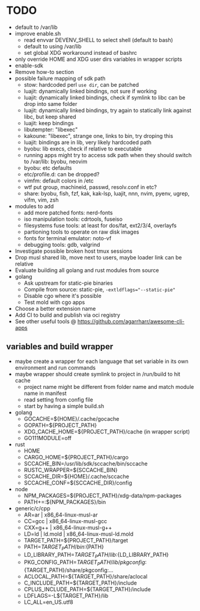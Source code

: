 # TODO

* default to /var/lib
* improve enable.sh
  * read envvar DEVENV_SHELL to select shell (default to bash)
  * default to using /var/lib
  * set global XDG workaround instead of bashrc
* only override HOME and XDG user dirs variables in wrapper scripts
* enable-sdk
* Remove how-to section
* possible failure mapping of sdk path
  * stow: hardcoded perl `use dir`, can be patched
  * luajit: dynamically linked bindings, not sure if working
  * luajit: dynamically linked bindings, check if symlink to libc can be drop into same folder
  * luajit: dynamically linked bindings, try again to statically link against libc, but keep shared
  * luajit: keep bindings
  * libutempter: "libexec"
  * kakoune: "libexec", strange one, links to bin, try droping this
  * luajit: bindings are in lib, very likely hardcoded path
  * byobu: lib execs, check if relative to executable
  * running apps might try to access sdk path when they should switch to /var/lib: byobu, neovim
  * byobu: etc defaults
  * etc/profile.d: can be dropped?
  * vimfm: default colors in /etc
  * wtf put group, machineid, passwd, resolv.conf in etc?
  * share: byobu, fish, fzf, kak, kak-lsp, luajit, nnn, nvim, pyenv, ugrep, vifm, vim, zsh
* modules to add
  * add more patched fonts: nerd-fonts
  * iso manipulation tools: cdrtools, fuseiso
  * filesystems fuse tools: at least for dos/fat, ext2/3/4, overlayfs
  * partioning tools to operate on raw disk images
  * fonts for terminal emulator: noto-vf
  * debugging tools: gdb, valgrind
* Investigate possible broken host tmux sessions
* Drop musl shared lib, move next to users, maybe loader link can be relative
* Evaluate building all golang and rust modules from source
* golang
  * Ask upstream for static-pie binaries
  * Compile from source: static-pie, `-extldflags="--static-pie"`
  * Disable cgo where it's possible
  * Test mold with cgo apps
* Choose a better extension name
* Add CI to build and publish via oci registry
* See other useful tools @ https://github.com/agarrharr/awesome-cli-apps

## variables and build wrapper
* maybe create a wrapper for each language that set variable in its own environment and run commands
* maybe wrapper should create symlink to project in /run/build to hit cache
  * project name might be different from folder name and match module name in manifest
  * read setting from config file
  * start by having a simple build.sh
* golang
  * GOCACHE=${HOME}/.cache/gocache
  * GOPATH=${PROJECT_PATH}
  * XDG_CACHE_HOME=${PROJECT_PATH}/cache (in wrapper script)
  * GO111MODULE=off
* rust
  * HOME
  * CARGO_HOME=${PROJECT_PATH}/cargo
  * SCCACHE_BIN=/usr/lib/sdk/sccache/bin/sccache
  * RUSTC_WRAPPER=${SCCACHE_BIN}
  * SCCACHE_DIR=${HOME}/.cache/sccache
  * SCCACHE_CONF=${SCCACHE_DIR}/config
* node
  * NPM_PACKAGES=${PROJECT_PATH}/xdg-data/npm-packages
  * PATH+=:${NPM_PACKAGES}/bin
* generic/c/cpp
  * AR=ar | x86_64-linux-musl-ar
  * CC=gcc | x86_64-linux-musl-gcc
  * CXX=g++ | x86_64-linux-musl-g++
  * LD=ld | ld.mold | x86_64-linux-musl-ld.mold
  * TARGET_PATH=${PROJECT_PATH}/target
  * PATH=${TARGET_PATH}/bin:${PATH}
  * LD_LIBRARY_PATH=${TARGET_PATH}/lib:${LD_LIBRARY_PATH}
  * PKG_CONFIG_PATH=${TARGET_PATH}/lib/pkgconfig:${TARGET_PATH}/share/pkgconfig:...
  * ACLOCAL_PATH=${TARGET_PATH}/share/aclocal
  * C_INCLUDE_PATH=${TARGET_PATH}/include
  * CPLUS_INCLUDE_PATH=${TARGET_PATH}/include
  * LDFLAGS=-L${TARGET_PATH}/lib
  * LC_ALL=en_US.utf8
